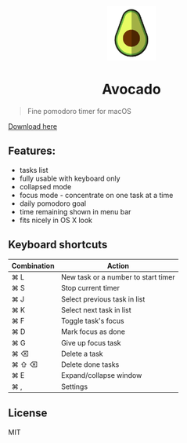 

<p align="center">
	<img width="100" src="icon.png" alt="logo">
	<br>
</p>
<h1 align="center">Avocado</h1>


> Fine pomodoro timer for macOS


[Download here](https://github.com/mrowa44/avocado/releases)

## Features:
- tasks list
- fully usable with keyboard only
- collapsed mode
- focus mode - concentrate on one task at a time
- daily pomodoro goal
- time remaining shown in menu bar
- fits nicely in OS X look


## Keyboard shortcuts


Combination | Action
------|------
⌘ L | New task or a number to start timer
⌘ S | Stop current timer
⌘ J | Select previous task in list
⌘ K | Select next task in list
⌘ F | Toggle task's focus
⌘ D | Mark focus as done
⌘ G | Give up focus task
⌘ ⌫ | Delete a task
⌘ ⇧ ⌫ | Delete done tasks
⌘ E | Expand/collapse window
⌘ , | Settings


## License
MIT

